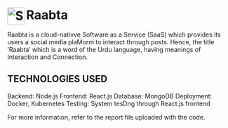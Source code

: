 # Raabta <img align="left" width="40" alt="Screenshot 2024-12-25 at 21 25 28" src="https://github.com/user-attachments/assets/466ecc63-1222-4b22-b0ad-07a7c537a7c9" />

Raabta is a cloud-nativve Software as a Service (SaaS) which provides its users a social media plaMorm to interact through posts. Hence, the title ‘Raabta’ which is a word of the Urdu language, having meanings of Interaction and Connection.

## TECHNOLOGIES USED
Backend: Node.js
Frontend: React.js
Database: MongoDB
Deployment: Docker, Kubernetes
Testing: System tesDng through React.js frontend

For more information, refer to the report file uploaded with the code.
